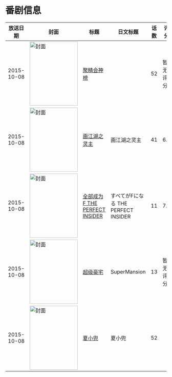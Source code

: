 # 番剧信息

|放送日期|封面|标题|日文标题|话数|评分|评分人数|
|---|---|---|---|---|---|---|
|2015-10-08|<img src="https://lain.bgm.tv/pic/cover/c/73/a4/192605_4OdvR.jpg" alt="封面" style="width:150px;height:200px;object-fit:cover;">|[聚精会神榜](https://bangumi.tv/subject/192605)||52|暂无评分|少于10人评分|
|2015-10-08|<img src="https://lain.bgm.tv/pic/cover/c/bd/2a/147274_1ipI4.jpg" alt="封面" style="width:150px;height:200px;object-fit:cover;">|[画江湖之灵主](https://bangumi.tv/subject/147274)|画江湖之灵主|41|6.5|236人评分|
|2015-10-08|<img src="https://lain.bgm.tv/pic/cover/c/a2/a8/118783_4Ze6G.jpg" alt="封面" style="width:150px;height:200px;object-fit:cover;">|[全部成为F THE PERFECT INSIDER](https://bangumi.tv/subject/118783)|すべてがFになる THE PERFECT INSIDER|11|7.0|2920人评分|
|2015-10-08|<img src="https://lain.bgm.tv/pic/cover/c/64/e2/199603_JzwwZ.jpg" alt="封面" style="width:150px;height:200px;object-fit:cover;">|[超级豪宅](https://bangumi.tv/subject/199603)|SuperMansion|13|暂无评分|少于10人评分|
|2015-10-08|<img src="https://lain.bgm.tv/pic/cover/c/92/88/296157_9Bw9H.jpg" alt="封面" style="width:150px;height:200px;object-fit:cover;">|[夏小兜](https://bangumi.tv/subject/296157)|夏小兜|52|||
